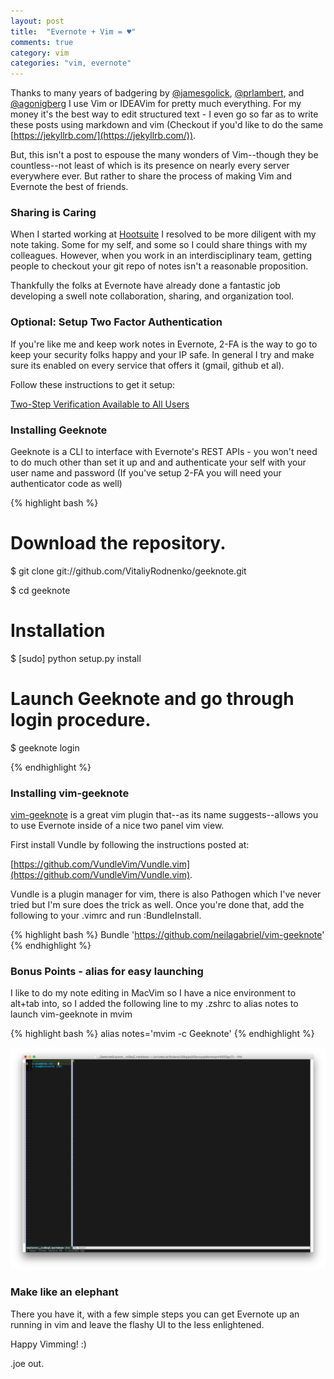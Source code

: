 ```yaml
---
layout: post
title:  "Evernote + Vim = ♥"
comments: true
category: vim
categories: "vim, evernote"
---
```


Thanks to many years of badgering by [@jamesgolick](https://twitter.com/jamesjolick), [@prlambert](https://twitter.com/prlambert), 
and [@agonigberg](https://twitter.com/agonigberg) I use Vim or IDEAVim for pretty much everything. For my money it's the 
best way to edit structured text - I even go so far as to write these posts using markdown and vim (Checkout if you'd like to do the same [https://jekyllrb.com/](https://jekyllrb.com/)).

But, this isn't a post to espouse the many wonders of Vim--though they be countless--not least of which is its presence on
nearly every server everywhere ever. But rather to share the process of making Vim and Evernote the best of friends.

### Sharing is Caring 

When I started working at [Hootsuite](http://hootsuite.com) I resolved to be more diligent with my note taking. Some for 
my self, and some so I could share things with my colleagues. However, when you work in an interdisciplinary team,
getting people to checkout your git repo of notes isn't a reasonable proposition. 

Thankfully the folks at Evernote have already done a fantastic job developing a swell note collaboration,
sharing, and organization tool.

### Optional: Setup Two Factor Authentication 

If you're like me and keep work notes in Evernote, 2-FA is the way to go to keep your security folks happy and your IP safe. 
In general I try and make sure its enabled on every service that offers it (gmail, github et al).

Follow these instructions to get it setup: 

[Two-Step Verification Available to All Users](https://blog.evernote.com/blog/2013/10/04/two-step-verification-available-to-all-users/)

### Installing Geeknote

Geeknote is a CLI to interface with Evernote's REST APIs - you won't need to do much other than set it up and and authenticate 
your self with your user name and password  (If you've setup 2-FA you will need your authenticator code as well)

{% highlight bash %}

# Download the repository.
$ git clone git://github.com/VitaliyRodnenko/geeknote.git

$ cd geeknote

# Installation
$ [sudo] python setup.py install

# Launch Geeknote and go through login procedure.
$ geeknote login

{% endhighlight %}

### Installing vim-geeknote

[vim-geeknote](https://github.com/neilagabriel/vim-geeknote) is a great vim plugin that--as its name suggests--allows
 you to use Evernote inside of a nice two panel vim view.

First install Vundle by following the instructions posted at:
 
[https://github.com/VundleVim/Vundle.vim](https://github.com/VundleVim/Vundle.vim).

Vundle is a plugin manager for vim, there is also Pathogen which I've never tried but I'm sure does the trick as well. Once 
you're done that, add the following to your .vimrc and run :BundleInstall.

{% highlight bash %}
Bundle 'https://github.com/neilagabriel/vim-geeknote'
{% endhighlight %}

### Bonus Points - alias for easy launching

I like to do my note editing in MacVim so I have a nice environment to alt+tab into, so I added the following line to my .zshrc to alias notes to launch
vim-geeknote in mvim 

{% highlight bash %}
alias notes='mvim -c Geeknote'
{% endhighlight %}

![MacVim up and running with my Geeknotes](/images/posts/evernote-vim/vim-geeknote.png)

### Make like an elephant

There you have it, with a few simple steps you can get Evernote up an running in vim and leave the flashy UI to the less
enlightened.

Happy Vimming! :)

.joe out.

